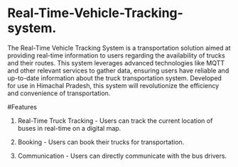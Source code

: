 # Real-Time-Vehicle-Tracking-system.
The Real-Time Vehicle Tracking System is a transportation solution aimed at providing real-time information to users regarding the availability of trucks and their routes. This system leverages advanced technologies like MQTT and other relevant services to gather data, ensuring users have reliable and up-to-date information about the truck transportation system. Developed for use in Himachal Pradesh, this system will revolutionize the efficiency and convenience of transportation.

#Features
1. Real-Time Truck Tracking - 
Users can track the current location of buses in real-time on a digital map.

2. Booking - 
Users can book their trucks for transportation.

4. Communication - 
Users can directly communicate with the bus drivers.
